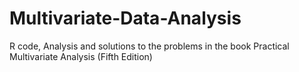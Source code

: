 # Multivariate-Data-Analysis
R code, Analysis and solutions to the problems in the book Practical Multivariate Analysis (Fifth Edition)
